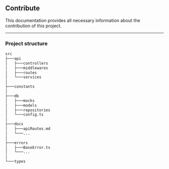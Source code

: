 ## Contribute

This documentation provides all necessary information about the contribution of this project.

------------------------------------------------------------------------------------------

### Project structure

```bash
src
├───api
│   ├───controllers
│   ├───middlewares
│   ├───routes
│   └───services   
│
├───constants
│
├───db
│   ├───mocks
│   ├───models
│   ├───repositories
│   └───config.ts
│
├───docs
│   ├───apiRoutes.md
│   └───...
│   
├───errors
│   ├───BaseError.ts
│   └───...
│
└───types
```